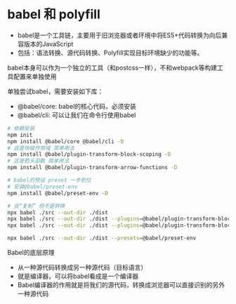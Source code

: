 # babel 和 polyfill

+ babel是一个工具链，主要用于旧浏览器或者环境中将ES5+代码转换为向后兼容版本的JavaScript
+ 包括：语法转换、源代码转换、Polyfill实现目标环境缺少的功能等。

babel本身可以作为一个独立的工具（和postcss一样），不和webpack等构建工具配置来单独使用

单独尝试babel，需要安装如下库：
+ @babel/core: babel的核心代码，必须安装
+ @babel/cli: 可以让我们在命令行使用babel

```bash
# 依赖安装
npm init
npm install @babel/core @babel/cli -D
# 这是块级作用域 简单用法
npm install @babel/plugin-transform-block-scoping -D
# 这是箭头函数 简单用法
npm install @babel/plugin-transform-arrow-functions -D

# babel的预设 preset 一步到位
# 安装@babel/preset-env
npm install @babel/preset-env -D
```

```bash
# 会“复制” 但不是转换
npx babel ./src --out-dir ./dist
npx babel ./src --out-dir ./dist --plugins=@babel/plugin-transform-block-scoping
npx babel ./src --out-dir ./dist --plugins=@babel/plugin-transform-block-scoping,@babel/plugin-transform-arrow-functions

npx babel ./src --out-dir ./dist --presets=@babel/preset-env
```

Babel的底层原理

+ 从一种源代码转换成另一种源代码（目标语言）
+ 就是编译器，可以将babel看成是一个编译器
+ Babel编译器的作用就是将我们的源代码，转换成浏览器可以直接识别的另外一种源代码